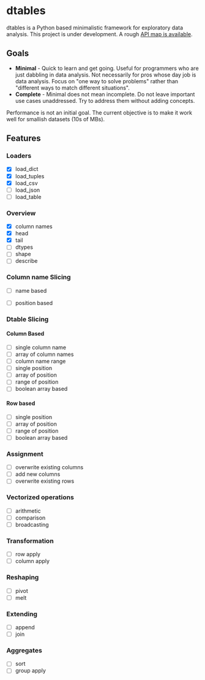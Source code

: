 # dtables

dtables is a Python based minimalistic framework for exploratory data analysis. This project is under development. A rough [API map is available](https://manasgarg.gitbooks.io/dtables/content/load-data.html).

## Goals

* **Minimal** - Quick to learn and get going. Useful for programmers who are just dabbling in data analysis. Not necessarily for pros whose day job is data analysis. Focus on "one way to solve problems" rather than "different ways to match different situations".
* **Complete** - Minimal does not mean incomplete. Do not leave important use cases unaddressed. Try to address them without adding concepts.

Performance is not an initial goal. The current objective is to make it work well for smallish datasets (10s of MBs).

## Features

### Loaders
- [x] load_dict
- [x] load_tuples
- [x] load_csv
- [ ] load_json
- [ ] load_table

### Overview
- [x] column names
- [x] head
- [x] tail 
- [ ] dtypes
- [ ] shape
- [ ] describe

### Column name Slicing
- [ ] name based
- [ ] position based


### Dtable Slicing
#### Column Based
- [ ] single column name
- [ ] array of column names
- [ ] column name range
- [ ] single position
- [ ] array of position
- [ ] range of position
- [ ] boolean array based

#### Row based
- [ ] single position
- [ ] array of position
- [ ] range of position
- [ ] boolean array based

### Assignment
- [ ] overwrite existing columns
- [ ] add new columns
- [ ] overwrite existing rows

### Vectorized operations
- [ ] arithmetic
- [ ] comparison
- [ ] broadcasting

### Transformation
- [ ] row apply
- [ ] column apply

### Reshaping
- [ ] pivot
- [ ] melt

### Extending
- [ ] append
- [ ] join

### Aggregates
- [ ] sort
- [ ] group apply
